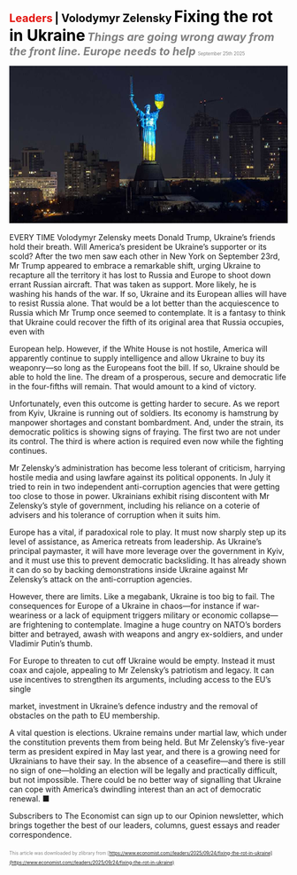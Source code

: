 <span style="color:#E3120B; font-size:14.9pt; font-weight:bold;">Leaders</span> <span style="color:#000000; font-size:14.9pt; font-weight:bold;">| Volodymyr Zelensky</span>
<span style="color:#000000; font-size:21.0pt; font-weight:bold;">Fixing the rot in Ukraine</span>
<span style="color:#808080; font-size:14.9pt; font-weight:bold; font-style:italic;">Things are going wrong away from the front line. Europe needs to help</span>
<span style="color:#808080; font-size:6.2pt;">September 25th 2025</span>

![](../images/006_Fixing_the_rot_in_Ukraine/p0026_img01.jpeg)

EVERY TIME Volodymyr Zelensky meets Donald Trump, Ukraine’s friends hold their breath. Will America’s president be Ukraine’s supporter or its scold? After the two men saw each other in New York on September 23rd, Mr Trump appeared to embrace a remarkable shift, urging Ukraine to recapture all the territory it has lost to Russia and Europe to shoot down errant Russian aircraft. That was taken as support. More likely, he is washing his hands of the war. If so, Ukraine and its European allies will have to resist Russia alone. That would be a lot better than the acquiescence to Russia which Mr Trump once seemed to contemplate. It is a fantasy to think that Ukraine could recover the fifth of its original area that Russia occupies, even with

European help. However, if the White House is not hostile, America will apparently continue to supply intelligence and allow Ukraine to buy its weaponry—so long as the Europeans foot the bill. If so, Ukraine should be able to hold the line. The dream of a prosperous, secure and democratic life in the four-fifths will remain. That would amount to a kind of victory.

Unfortunately, even this outcome is getting harder to secure. As we report from Kyiv, Ukraine is running out of soldiers. Its economy is hamstrung by manpower shortages and constant bombardment. And, under the strain, its democratic politics is showing signs of fraying. The first two are not under its control. The third is where action is required even now while the fighting continues.

Mr Zelensky’s administration has become less tolerant of criticism, harrying hostile media and using lawfare against its political opponents. In July it tried to rein in two independent anti-corruption agencies that were getting too close to those in power. Ukrainians exhibit rising discontent with Mr Zelensky’s style of government, including his reliance on a coterie of advisers and his tolerance of corruption when it suits him.

Europe has a vital, if paradoxical role to play. It must now sharply step up its level of assistance, as America retreats from leadership. As Ukraine’s principal paymaster, it will have more leverage over the government in Kyiv, and it must use this to prevent democratic backsliding. It has already shown it can do so by backing demonstrations inside Ukraine against Mr Zelensky’s attack on the anti-corruption agencies.

However, there are limits. Like a megabank, Ukraine is too big to fail. The consequences for Europe of a Ukraine in chaos—for instance if war- weariness or a lack of equipment triggers military or economic collapse— are frightening to contemplate. Imagine a huge country on NATO’s borders bitter and betrayed, awash with weapons and angry ex-soldiers, and under Vladimir Putin’s thumb.

For Europe to threaten to cut off Ukraine would be empty. Instead it must coax and cajole, appealing to Mr Zelensky’s patriotism and legacy. It can use incentives to strengthen its arguments, including access to the EU’s single

market, investment in Ukraine’s defence industry and the removal of obstacles on the path to EU membership.

A vital question is elections. Ukraine remains under martial law, which under the constitution prevents them from being held. But Mr Zelensky’s five-year term as president expired in May last year, and there is a growing need for Ukrainians to have their say. In the absence of a ceasefire—and there is still no sign of one—holding an election will be legally and practically difficult, but not impossible. There could be no better way of signalling that Ukraine can cope with America’s dwindling interest than an act of democratic renewal. ■

Subscribers to The Economist can sign up to our Opinion newsletter, which brings together the best of our leaders, columns, guest essays and reader correspondence.

<span style="color:#808080; font-size:6.2pt;">This article was downloaded by zlibrary from [https://www.economist.com//leaders/2025/09/24/fixing-the-rot-in-ukraine](https://www.economist.com//leaders/2025/09/24/fixing-the-rot-in-ukraine)</span>